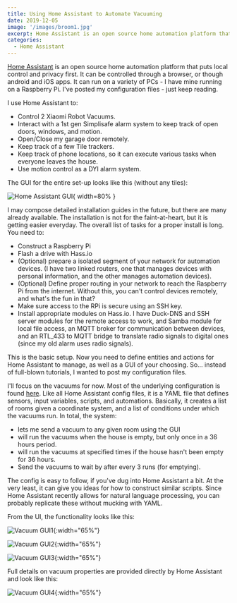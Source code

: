 ```yaml
---
title: Using Home Assistant to Automate Vacuuming
date: 2019-12-05 
image: '/images/broom1.jpg'
excerpt: Home Assistant is an open source home automation platform that puts local control and privacy first. It can be controlled through a browser or though android and iOS apps. I have mine running on a Raspberry Pi.  I use Home Assistant to...
categories:
  - Home Assistant
---
```


[Home Assistant](https://www.home-assistant.io/) is an open source home automation platform that puts local control and privacy first. It can be controlled through a browser, or though android and iOS apps. It can run on a variety of PCs - I have mine running on a Raspberry Pi. I've posted my configuration files - just keep reading.

 I use Home Assistant to:

+ Control 2 Xiaomi Robot Vacuums.
+ Interact with a 1st gen Simplisafe alarm system to keep track of open doors, windows, and motion.
+ Open/Close my garage door remotely.
+ Keep track of a few Tile trackers.
+ Keep track of phone locations, so it can execute various tasks when everyone leaves the house.
+ Use motion control as a DYI alarm system.

The GUI for the entire set-up looks like this (without any tiles):

![Home Assistant GUI](/images/vacuum0.jpg){ width=80% }

I may compose detailed installation guides in the future, but there are many already available. The installation is not for the faint-at-heart, but it is getting easier everyday. The overall list of tasks for a proper install is long. You need to:

+ Construct a Raspberry Pi
+ Flash a drive with Hass.io
+ (Optional) prepare a isolated segment of your network for automation devices. (I have two linked routers, one that manages devices with personal information, and the other manages automation devices).
+ (Optional) Define proper routing in your network to reach the Raspberry Pi from the internet. Without this, you can't control devices remotely, and what's the fun in that?
+ Make sure access to the RPi is secure using an SSH key.
+ Install appropriate modules on Hass.io. I have Duck-DNS and SSH server modules for the remote access to work, and Samba module for local file access, an MQTT broker for communication between devices, and an RTL_433 to MQTT bridge to translate radio signals to digital ones (since my old alarm uses radio signals).

This is the basic setup. Now you need to define entities and actions for Home Assistant to manage, as well as a GUI of your choosing. So... instead of full-blown tutorials, I wanted to post my configuration files.

I'll focus on the vacuums for now. Most of the underlying configuration is found [here](https://github.com/ZBiener/home-assistant.config/blob/master/packages/vacuum.yaml). Like all Home Assistant config files, it is a YAML file that defines sensors, input variables, scripts, and automations. Basically, it creates a list of rooms given a coordinate system, and a list of conditions under which the vacuums run. In total, the system:

+ lets me send a vacuum to any given room using the GUI
+ will run the vacuums when the house is empty, but only once in a 36 hours period.
+ will run the vacuums at specified times if the house hasn't been empty for 36 hours.
+ Send the vacuums to wait by after every 3 runs (for emptying).

The config is easy to follow, if you've dug into Home Assistant a bit. At the very least, it can give you ideas for how to construct similar scripts. Since Home Assistant recently allows for natural language processing, you can probably replicate these without mucking with YAML.

From the UI, the functionality looks like this:

![Vacuum GUI1](/images/vacuum1.jpg){:width="65%"}

![Vacuum GUI2](/images/vacuum2.jpg){:width="65%"}

![Vacuum GUI3](/images/vacuum3.jpg){:width="65%"}

Full details on vacuum properties are provided directly by Home Assistant and look like this:

![Vacuum GUI4](/images/vacuum4.jpg){:width="65%"}




